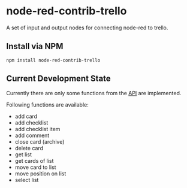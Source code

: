 node-red-contrib-trello
=======================

A set of input and output nodes for connecting node-red to trello.

## Install via NPM
```
npm install node-red-contrib-trello
```

## Current Development State

Currently there are only some functions from the [API](https://developers.trello.com/advanced-reference) are implemented.

Following functions are available:

* add card
* add checklist
* add checklist item
* add comment
* close card (archive)
* delete card
* get list
* get cards of list
* move card to list
* move position on list
* select list
